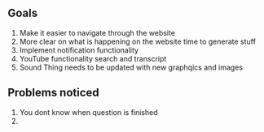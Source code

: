 ## Goals
1. Make it easier to navigate through the website
2. More clear on what is happening on the website time to generate stuff
3. Implement notification functionality
4. YouTube functionality search and transcript
5. Sound Thing needs to be updated with new graphqics and images


## Problems noticed

1. You dont know when question is finished 
2.